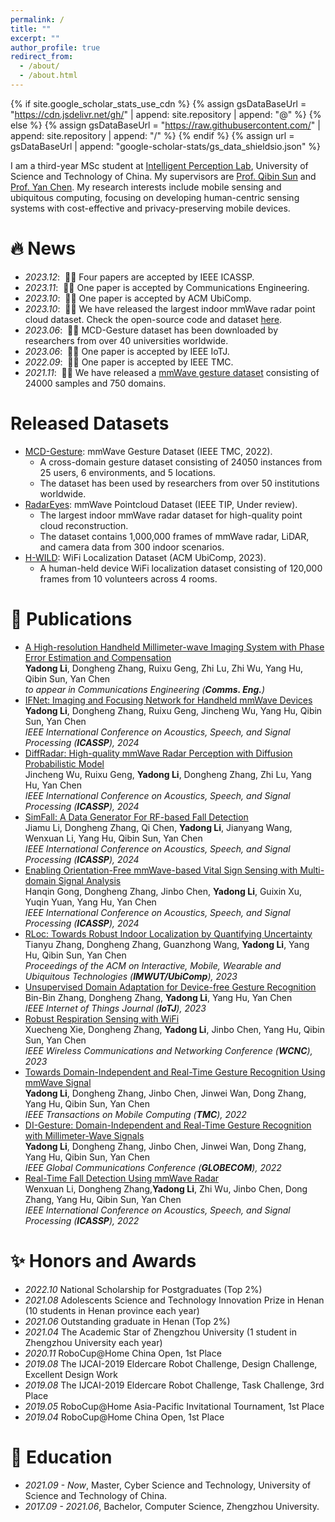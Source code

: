 ```yaml
---
permalink: /
title: ""
excerpt: ""
author_profile: true
redirect_from: 
  - /about/
  - /about.html
---
```


{% if site.google_scholar_stats_use_cdn %}
{% assign gsDataBaseUrl = "https://cdn.jsdelivr.net/gh/" | append: site.repository | append: "@" %}
{% else %}
{% assign gsDataBaseUrl = "https://raw.githubusercontent.com/" | append: site.repository | append: "/" %}
{% endif %}
{% assign url = gsDataBaseUrl | append: "google-scholar-stats/gs_data_shieldsio.json" %}

<span class='anchor' id='about-me'></span>

I am a third-year MSc student at [Intelligent Perception Lab](https://ustc-ip-lab.github.io/), University of Science and Technology of China. My supervisors are [Prof. Qibin Sun](https://ieeexplore.ieee.org/author/37088704418) and [Prof. Yan Chen](https://scholar.google.com/citations?hl=en-EN&user=MVOCn1AAAAAJ).
My research interests include mobile sensing and ubiquitous computing, focusing on developing human-centric sensing systems with cost-effective and privacy-preserving mobile devices. 

# 🔥 News
- *2023.12*: &nbsp;🎉🎉 Four papers are accepted by IEEE ICASSP. 
- *2023.11*: &nbsp;🎉🎉 One paper is accepted by Communications Engineering. 
- *2023.10*: &nbsp;🎉🎉 One paper is accepted by ACM UbiComp. 
- *2023.10*: &nbsp;🎉🎉 We have released the largest indoor mmWave radar point cloud dataset. Check the open-source code and dataset [here](https://github.com/ruixv/RadarEyes).
- *2023.06*: &nbsp;🎉🎉 MCD-Gesture dataset has been downloaded by researchers from over 40 universities worldwide.
- *2023.06*: &nbsp;🎉🎉 One paper is accepted by IEEE IoTJ. 
- *2022.09*: &nbsp;🎉🎉 One paper is accepted by IEEE TMC. 
- *2021.11*: &nbsp;🎉🎉 We have released a [mmWave gesture dataset](https://github.com/DI-HGR/cross_domain_gesture_dataset) consisting of 24000 samples and 750 domains. 

# Released Datasets
- [MCD-Gesture](https://github.com/yadong-lee/cross_domain_gesture_dataset): mmWave Gesture Dataset (IEEE TMC, 2022).  
  - A cross-domain gesture dataset consisting of 24050 instances from 25 users, 6 environments, and 5 locations.  
  - The dataset has been used by researchers from over 50 institutions worldwide.  
- [RadarEyes](https://github.com/ruixv/RadarEyes): mmWave Pointcloud Dataset (IEEE TIP, Under review).  
  - The largest indoor mmWave radar dataset for high-quality point cloud reconstruction.   
  - The dataset contains 1,000,000 frames of mmWave radar, LiDAR, and camera data from 300 indoor scenarios.
- [H-WILD](https://github.com/H-WILD/human_held_device_wifi_indoor_localization_dataset): WiFi Localization Dataset (ACM UbiComp, 2023).  
  - A human-held device WiFi localization dataset consisting of 120,000 frames from 10 volunteers across 4 rooms.
    
# 📝 Publications 
-  [A High-resolution Handheld Millimeter-wave Imaging System with Phase Error Estimation and Compensation]()  
  **Yadong Li**, Dongheng Zhang, Ruixu Geng, Zhi Lu, Zhi Wu, Yang Hu, Qibin Sun, Yan Chen  
  *to appear in Communications Engineering (**Comms. Eng.**)*
- [IFNet: Imaging and Focusing Network for Handheld mmWave Devices]()  
  **Yadong Li**, Dongheng Zhang, Ruixu Geng, Jincheng Wu, Yang Hu, Qibin Sun, Yan Chen  
  *IEEE International Conference on Acoustics, Speech, and Signal Processing (**ICASSP**), 2024*  
-  [DiffRadar: High-quality mmWave Radar Perception with Diffusion Probabilistic Model]()  
  Jincheng Wu, Ruixu Geng, **Yadong Li**, Dongheng Zhang, Zhi Lu, Yang Hu, Yan Chen  
  *IEEE International Conference on Acoustics, Speech, and Signal Processing (**ICASSP**), 2024*
- [SimFall: A Data Generator For RF-based Fall Detection]()  
  Jiamu Li, Dongheng Zhang, Qi Chen, **Yadong Li**, Jianyang Wang, Wenxuan Li, Yang Hu, Qibin Sun, Yan Chen  
  *IEEE International Conference on Acoustics, Speech, and Signal Processing (**ICASSP**), 2024*
- [Enabling Orientation-Free mmWave-based Vital Sign Sensing with Multi-domain Signal Analysis]()  
  Hanqin Gong, Dongheng Zhang, Jinbo Chen, **Yadong Li**, Guixin Xu, Yuqin Yuan, Yang Hu, Yan Chen  
  *IEEE International Conference on Acoustics, Speech, and Signal Processing (**ICASSP**), 2024*
- [RLoc: Towards Robust Indoor Localization by Quantifying Uncertainty]()  
  Tianyu Zhang, Dongheng Zhang, Guanzhong Wang, **Yadong Li**, Yang Hu, Qibin Sun, Yan Chen  
  *Proceedings of the ACM on Interactive, Mobile, Wearable and Ubiquitous Technologies (**IMWUT/UbiComp**), 2023* 
- [Unsupervised Domain Adaptation for Device-free Gesture Recognition](https://ieeexplore.ieee.org/document/10147269)  
  Bin-Bin Zhang, Dongheng Zhang, **Yadong Li**, Yang Hu, Yan Chen   
  *IEEE Internet of Things Journal (**IoTJ**), 2023*
- [Robust Respiration Sensing with WiFi](https://ieeexplore.ieee.org/document/10118809)  
  Xuecheng Xie, Dongheng Zhang, **Yadong Li**, Jinbo Chen, Yang Hu, Qibin Sun, Yan Chen  
  *IEEE Wireless Communications and Networking Conference (**WCNC**), 2023*
- [Towards Domain-Independent and Real-Time Gesture Recognition Using mmWave Signal](https://ieeexplore.ieee.org/abstract/document/9894724)  
  **Yadong Li**, Dongheng Zhang, Jinbo Chen, Jinwei Wan, Dong Zhang, Yang Hu, Qibin Sun, Yan Chen  
  *IEEE Transactions on Mobile Computing (**TMC**), 2022*
- [DI-Gesture: Domain-Independent and Real-Time Gesture Recognition with Millimeter-Wave Signals](https://ieeexplore.ieee.org/document/10001175)  
  **Yadong Li**, Dongheng Zhang, Jinbo Chen, Jinwei Wan, Dong Zhang, Yang Hu, Qibin Sun, Yan Chen  
  *IEEE Global Communications Conference (**GLOBECOM**), 2022*
- [Real-Time Fall Detection Using mmWave Radar](https://ieeexplore.ieee.org/document/9747153)  
  Wenxuan Li, Dongheng Zhang,**Yadong Li**, Zhi Wu, Jinbo Chen, Dong Zhang, Yang Hu, Qibin Sun, Yan Chen  
  *IEEE International Conference on Acoustics, Speech, and Signal Processing (**ICASSP**), 2022*


# ✨ Honors and Awards
- *2022.10* National Scholarship for Postgraduates (Top 2%)
- *2021.08* Adolescents Science and Technology Innovation Prize in Henan (10 students in Henan province each year) 
- *2021.06* Outstanding graduate in Henan (Top 2%)
- *2021.04* The Academic Star of Zhengzhou University (1 student in Zhengzhou University each year)
- *2020.11* RoboCup@Home China Open, 1st Place
- *2019.08* The IJCAI-2019 Eldercare Robot Challenge, Design Challenge, Excellent Design Work 
- *2019.08* The IJCAI-2019 Eldercare Robot Challenge, Task Challenge, 3rd Place
- *2019.05* RoboCup@Home Asia-Pacific Invitational Tournament, 1st Place
- *2019.04* RoboCup@Home China Open, 1st Place


# 📖 Education
- *2021.09 - Now*, Master, Cyber Science and Technology, University of Science and Technology of China. 
- *2017.09 - 2021.06*, Bachelor, Computer Science, Zhengzhou University. 



